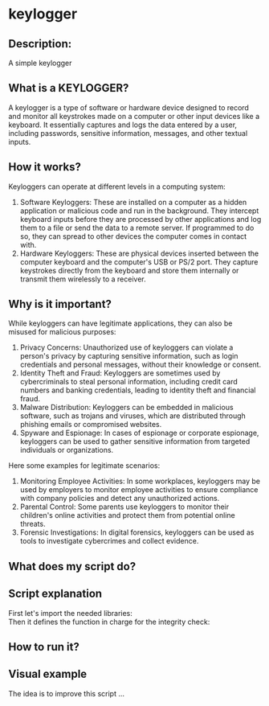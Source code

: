 # keylogger

## Description:
A simple keylogger

## What is a KEYLOGGER?

A keylogger is a type of software or hardware device designed to record and monitor all keystrokes made on a computer or other input devices like a keyboard. It essentially captures and logs the data entered by a user, including passwords, sensitive information, messages, and other textual inputs.

## How it works?

Keyloggers can operate at different levels in a computing system:  

1) Software Keyloggers: These are installed on a computer as a hidden application or malicious code and run in the background. They intercept keyboard inputs before they are processed by other applications and log them to a file or send the data to a remote server. If programmed to do so, they can spread to other devices the computer comes in contact with.
2) Hardware Keyloggers: These are physical devices inserted between the computer keyboard and the computer's USB or PS/2 port. They capture keystrokes directly from the keyboard and store them internally or transmit them wirelessly to a receiver.

## Why is it important?

While keyloggers can have legitimate applications, they can also be misused for malicious purposes:  

1) Privacy Concerns: Unauthorized use of keyloggers can violate a person's privacy by capturing sensitive information, such as login credentials and personal messages, without their knowledge or consent.
2) Identity Theft and Fraud: Keyloggers are sometimes used by cybercriminals to steal personal information, including credit card numbers and banking credentials, leading to identity theft and financial fraud.
3) Malware Distribution: Keyloggers can be embedded in malicious software, such as trojans and viruses, which are distributed through phishing emails or compromised websites.
4) Spyware and Espionage: In cases of espionage or corporate espionage, keyloggers can be used to gather sensitive information from targeted individuals or organizations.

Here some examples for legitimate scenarios:  
  
1) Monitoring Employee Activities: In some workplaces, keyloggers may be used by employers to monitor employee activities to ensure compliance with company policies and detect any unauthorized actions.  
2) Parental Control: Some parents use keyloggers to monitor their children's online activities and protect them from potential online threats.
3) Forensic Investigations: In digital forensics, keyloggers can be used as tools to investigate cybercrimes and collect evidence.

## What does my script do?

## Script explanation

First let's import the needed libraries:  
Then it defines the function in charge for the integrity check:

## How to run it?

## Visual example


The idea is to improve this script ...
